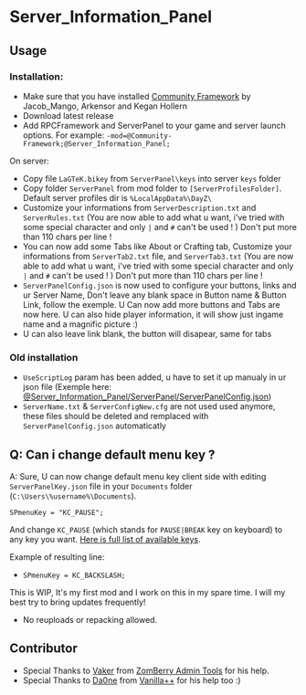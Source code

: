 # Server_Information_Panel

## Usage

### Installation:

-   Make sure that you have installed [Community Framework](https://github.com/Jacob-Mango/DayZ-Community-Framework) by Jacob_Mango, Arkensor and Kegan Hollern
-   Download latest release
-   Add RPCFramework and ServerPanel to your game and server launch options. For example:
    `-mod=@Community-Framework;@Server_Information_Panel;`

On server:

-   Copy file `LaGTeK.bikey` from `ServerPanel\keys` into server `keys` folder
-   Copy folder `ServerPanel` from mod folder to `[ServerProfilesFolder]`. Default server profiles dir is `%LocalAppData%\DayZ\`
-   Customize your informations from `ServerDescription.txt` and `ServerRules.txt`
    (You are now able to add what u want, i've tried with some special character and only `|` and `#` can't be used ! ) Don't put more than 110 chars per line !
-   You can now add some Tabs like About or Crafting tab, Customize your informations from `ServerTab2.txt` file, and `ServerTab3.txt`
    (You are now able to add what u want, i've tried with some special character and only `|` and `#` can't be used ! ) Don't put more than 110 chars per line !
-   `ServerPanelConfig.json` is now used to configure your buttons, links and ur Server Name, Don't leave any blank space in Button name & Button Link, follow the exemple. U Can now add more buttons and Tabs are now here. U can also hide player information, it will show just ingame name and a magnific picture :)
-   U can also leave link blank, the button will disapear, same for tabs

### Old installation
- `UseScriptLog` param has been added, u have to set it up manualy in ur json file (Exemple here: [@Server_Information_Panel/ServerPanel/ServerPanelConfig.json](@Server_Information_Panel/ServerPanel/ServerPanelConfig.json))
-   `ServerName.txt` & `ServerConfigNew.cfg` are not used used anymore, these files should be deleted and remplaced with `ServerPanelConfig.json` automaticatly


## Q: Can i change default menu key ?

A: Sure, U can now change default menu key client side with editing `ServerPanelKey.json` file in your `Documents` folder (`C:\Users\%username%\Documents`).

```SPmenuKey = "KC_PAUSE";```

And change `KC_PAUSE` (which stands for `PAUSE|BREAK` key on keyboard) to any key you want.
[Here is full list of available keys](https://github.com/DannyDog/DayZSAEnfScript/blob/master/dta/scripts.pbo/1_Core/proto/EnSystem.c#L156).

Example of resulting line:
* ```SPmenuKey = KC_BACKSLASH;```

This is WIP, It's my first mod and I work on this in my spare time. I will my best try to bring updates frequently!

-   No reuploads or repacking allowed.

## Contributor

- Special Thanks to [Vaker](https://github.com/Moondarker) from [ZomBerry Admin Tools](https://steamcommunity.com/sharedfiles/filedetails/?id=1582756848) for his help.
- Special Thanks to [Da0ne](https://github.com/Da0ne) from [Vanilla++](https://github.com/VanillaPlusPlus) for his help too :)
